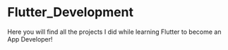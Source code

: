 # Flutter_Development
Here you will find all the projects I did while learning Flutter to become an App Developer!
